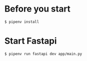 # Before you start
```
$ pipenv install
```
# Start Fastapi
```
$ pipenv run fastapi dev app/main.py
```